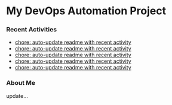 # My DevOps Automation Project

### Recent Activities
<!-- activity:START -->
- [chore: auto-update readme with recent activity](https://github.com/kaigiii/mybowling-app/commit/5f21fd6aabe605d7815f9d179d038904e1551984)
- [chore: auto-update readme with recent activity](https://github.com/kaigiii/mybowling-app/commit/f8966108bb637073e5c0b4d36c224c12fa88e489)
- [chore: auto-update readme with recent activity](https://github.com/kaigiii/mybowling-app/commit/9e718235d35e67fa12eb034dff6f46c2d77ae367)
- [chore: auto-update readme with recent activity](https://github.com/kaigiii/mybowling-app/commit/6b3d3f27a7df26a27a6e41b80f3ebdbcf9cd642e)
- [chore: auto-update readme with recent activity](https://github.com/kaigiii/mybowling-app/commit/9a9fdad5a75183413eee5c04056d5fc2eecc6211)
<!-- activity:END -->

### About Me
<!-- MYLINKS:START -->
<!-- MYLINKS:END -->

update...
